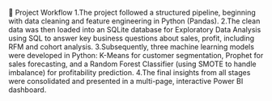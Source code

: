 📂 Project Workflow
1.The project followed a structured pipeline, beginning with data cleaning and feature engineering in Python (Pandas). 
2.The clean data was then loaded into an SQLite database for Exploratory Data Analysis using SQL to answer key business questions about sales, profit, including RFM and cohort analysis.
3.Subsequently, three machine learning models were developed in Python: K-Means for customer segmentation, Prophet for sales forecasting, and a Random Forest Classifier (using SMOTE to handle imbalance) for profitability prediction. 
4.The final insights from all stages were consolidated and presented in a multi-page, interactive Power BI dashboard.
